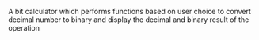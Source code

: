  A bit calculator which performs functions based on user choice to convert decimal number to binary and display the decimal and binary result of the operation
